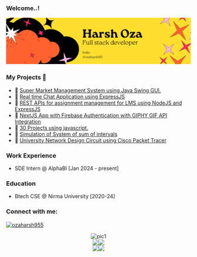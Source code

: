 ### Welcome..!


<div>
  <img src="./See the good in yourself and in others..png">
</div>

<h3>My Projects  🎯</h3>
<ul>
  <li>📌 <a href="https://github.com/ozaharsh95/Super_Market_Management_System">Super Market Management System using Java Swing GUI.</a></li>
  <li>📌 <a href="https://github.com/ozaharsh95/chat-application">Real time Chat Application using ExpressJS</a></li>
   <li>📌 <a href="https://github.com/ozaharsh95/LMS_backend">REST APIs for assignment management for LMS using NodeJS and ExpressJS</a></li>
   <li>📌 <a href="https://github.com/ozaharsh95/next-giphy-app">NextJS App with Firebase Authentication with GIPHY GIF API Integration</a></li>
  <li>📌 <a href="https://github.com/ozaharsh95/javascript30">30 Projects using javascript.</a></li>
  <li>📌 <a href="https://github.com/ozaharsh95/innovative_project/tree/main/Advanced%20Data%20Structure">Simulation of System of sum of intervals</a></li>
  <li>📌 <a href="https://github.com/ozaharsh95/innovative_project/tree/main/Computer%20Networks">University Network Design Circuit using Cisco Packet Tracer</a></li>
</ul>
<h3>Work Experience</h3>
<ul>
  <li>SDE Intern @ AlphaBI [Jan 2024 - present]</li>
</ul>
<h3>Education </h3>
<ul>
  <li>Btech CSE @ Nirma University [2020-24]</li>
</ul>

<h3 align="left">Connect with me:</h3>
<p align="left">
<a href="https://linkedin.com/in/ozaharsh955" target="blank"><img align="center" src="https://raw.githubusercontent.com/rahuldkjain/github-profile-readme-generator/master/src/images/icons/Social/linked-in-alt.svg" alt="ozaharsh955" height="30" width="40" /></a>
</p>


<div style="display:flex;flex-direction:column;justify-content:center;align-items:center;flex-wrap:wrap;">
<div>

  <img src="http://github-profile-summary-cards.vercel.app/api/cards/profile-details?username=ozaharsh95&theme=onedark" alt="pic1">
  </div>
  <div style="display:flex;justify-content:center;flex-direction:row">

  <img src="http://github-profile-summary-cards.vercel.app/api/cards/repos-per-language?username=ozaharsh95&theme=onedark">
  
   <img src="http://github-profile-summary-cards.vercel.app/api/cards/most-commit-language?username=ozaharsh95&theme=onedark">
  </div>
  <div style="display:flex;justify-content:center;">

 <img src="http://github-profile-summary-cards.vercel.app/api/cards/stats?username=ozaharsh95&theme=onedark">

  <img src="http://github-profile-summary-cards.vercel.app/api/cards/productive-time?username=ozaharsh95&theme=onedark&utcOffset=8">
  </div>
</div>

